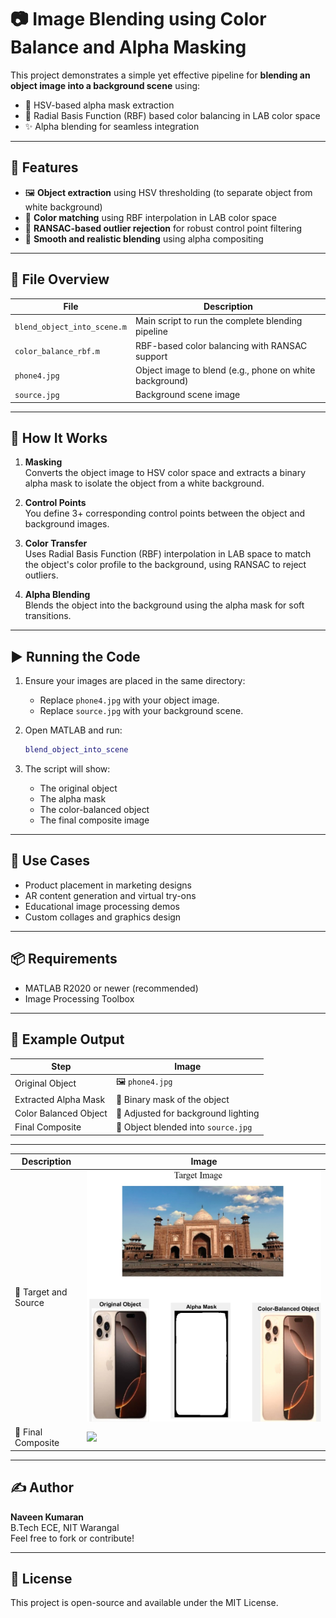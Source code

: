 
# 📷 Image Blending using Color Balance and Alpha Masking

This project demonstrates a simple yet effective pipeline for **blending an object image into a background scene** using:

- 🎯 HSV-based alpha mask extraction
- 🎨 Radial Basis Function (RBF) based color balancing in LAB color space
- ✨ Alpha blending for seamless integration

---

## 🔧 Features

- 🖼️ **Object extraction** using HSV thresholding (to separate object from white background)
- 🧪 **Color matching** using RBF interpolation in LAB color space
- 🧠 **RANSAC-based outlier rejection** for robust control point filtering
- 🌈 **Smooth and realistic blending** using alpha compositing

---

## 📁 File Overview

| File                  | Description |
|-----------------------|-------------|
| `blend_object_into_scene.m` | Main script to run the complete blending pipeline |
| `color_balance_rbf.m`       | RBF-based color balancing with RANSAC support |
| `phone4.jpg`                | Object image to blend (e.g., phone on white background) |
| `source.jpg`                | Background scene image |

---

## 🚀 How It Works

1. **Masking**  
   Converts the object image to HSV color space and extracts a binary alpha mask to isolate the object from a white background.

2. **Control Points**  
   You define 3+ corresponding control points between the object and background images.

3. **Color Transfer**  
   Uses Radial Basis Function (RBF) interpolation in LAB space to match the object's color profile to the background, using RANSAC to reject outliers.

4. **Alpha Blending**  
   Blends the object into the background using the alpha mask for soft transitions.

---

## ▶️ Running the Code

1. Ensure your images are placed in the same directory:
   - Replace `phone4.jpg` with your object image.
   - Replace `source.jpg` with your background scene.

2. Open MATLAB and run:
   ```matlab
   blend_object_into_scene
   ```

3. The script will show:
   - The original object
   - The alpha mask
   - The color-balanced object
   - The final composite image

---

## 🧠 Use Cases

- Product placement in marketing designs
- AR content generation and virtual try-ons
- Educational image processing demos
- Custom collages and graphics design

---

## 📦 Requirements

- MATLAB R2020 or newer (recommended)
- Image Processing Toolbox

---

## 📸 Example Output

| Step                  | Image |
|-----------------------|-------|
| Original Object       | 🖼️ `phone4.jpg` |
| Extracted Alpha Mask  | 🔲 Binary mask of the object |
| Color Balanced Object | 🎨 Adjusted for background lighting |
| Final Composite       | 🌌 Object blended into `source.jpg` |

---
| Description            | Image |
|------------------------|-------|
| 🔁 Target and Source   | ![](./TargetandSource.jpg) |
| 🌌 Final Composite     | ![](./FinalComposite.jpg) |

---
## ✍️ Author

**Naveen Kumaran**  
B.Tech ECE, NIT Warangal  
Feel free to fork or contribute!

---

## 📜 License

This project is open-source and available under the MIT License.
